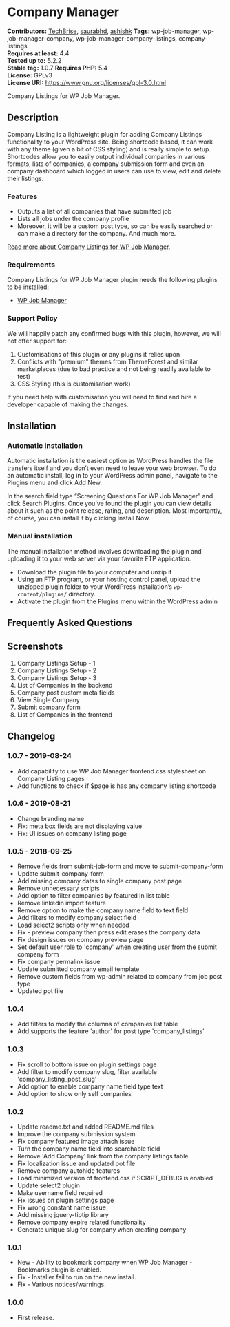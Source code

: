 # Company Manager #
**Contributors:** [TechBrise](https://techbrise.com), [saurabhd](https://profiles.wordpress.org/saurabhd), [ashishk](https://profiles.wordpress.org/ashish112/)
**Tags:** wp-job-manager, wp-job-manager-company, wp-job-manager-company-listings, company-listings  
**Requires at least:** 4.4  
**Tested up to:** 5.2.2  
**Stable tag:** 1.0.7
**Requires PHP:** 5.4  
**License:** GPLv3  
**License URI:** https://www.gnu.org/licenses/gpl-3.0.html  

Company Listings for WP Job Manager.

## Description ##

Company Listing is a lightweight plugin for adding Company Listings functionality to your WordPress site. Being shortcode based, it can work with any theme (given a bit of CSS styling) and is really simple to setup. Shortcodes allow you to easily output individual companies in various formats, lists of companies, a company submission form and even an company dashboard which logged in users can use to view, edit and delete their listings.

### Features ###

* Outputs a list of all companies that have submitted job
* Lists all jobs under the company profile
* Moreover, it will be a custom post type, so can be easily searched or can make a directory for the company. And much more.

<a href="https://store.techbrise.com/company-listings-for-wp-job-manager/" target="_blank">Read more about Company Listings for WP Job Manager</a>.

### Requirements ###

Company Listings for WP Job Manager plugin needs the following plugins to be installed:

* <a href="https://wordpress.org/plugins/wp-job-manager/" target="_blank">WP Job Manager</a>

### Support Policy ###

We will happily patch any confirmed bugs with this plugin, however, we will not offer support for:

1. Customisations of this plugin or any plugins it relies upon
2. Conflicts with "premium" themes from ThemeForest and similar marketplaces (due to bad practice and not being readily available to test)
3. CSS Styling (this is customisation work)

If you need help with customisation you will need to find and hire a developer capable of making the changes.

## Installation ##

### Automatic installation ###

Automatic installation is the easiest option as WordPress handles the file transfers itself and you don’t even need to leave your web browser. To do an automatic install, log in to your WordPress admin panel, navigate to the Plugins menu and click Add New.

In the search field type “Screening Questions For WP Job Manager” and click Search Plugins. Once you’ve found the plugin you can view details about it such as the point release, rating, and description. Most importantly, of course, you can install it by clicking Install Now.

### Manual installation ###

The manual installation method involves downloading the plugin and uploading it to your web server via your favorite FTP application.

* Download the plugin file to your computer and unzip it
* Using an FTP program, or your hosting control panel, upload the unzipped plugin folder to your WordPress installation’s <code>wp-content/plugins/</code> directory.
* Activate the plugin from the Plugins menu within the WordPress admin

## Frequently Asked Questions ##

## Screenshots ##

1. Company Listings Setup - 1
2. Company Listings Setup - 2
3. Company Listings Setup - 3
4. List of Companies in the backend
5. Company post custom meta fields
6. View Single Company
7. Submit company form
8. List of Companies in the frontend

## Changelog ##

### 1.0.7 - 2019-08-24 ###
* Add capability to use WP Job Manager frontend.css stylesheet on Company Listing pages
* Add functions to check if $page is has any company listing shortcode

### 1.0.6 - 2019-08-21 ###
* Change branding name
* Fix: meta box fields are not displaying value
* Fix: UI issues on company listing page

### 1.0.5 - 2018-09-25 ###
* Remove fields from submit-job-form and move to submit-company-form
* Update submit-company-form
* Add missing company datas to single company post page
* Remove unnecessary scripts
* Add option to filter companies by featured in list table
* Remove linkedin import feature
* Remove option to make the company name field to text field
* Add filters to modify company select field
* Load select2 scripts only when needed
* Fix - preview company then press edit erases the company data
* Fix design issues on company preview page
* Set default user role to 'company' when creating user from the submit company form
* Fix company permalink issue
* Update submitted company email template
* Remove custom fields from wp-admin related to company from job post type
* Updated pot file

### 1.0.4 ###
* Add filters to modify the columns of companies list table
* Add supports the feature 'author' for post type 'company_listings'

### 1.0.3 ###
* Fix scroll to bottom issue on plugin settings page
* Add filter to modify company slug, filter available 'company_listing_post_slug'
* Add option to enable company name field type text
* Add option to show only self companies

### 1.0.2 ###
* Update readme.txt and added README.md files
* Improve the company submission system
* Fix company featured image attach issue
* Turn the company name field into searchable field
* Remove 'Add Company' link from the company listings table
* Fix localization issue and updated pot file
* Remove company autohide features
* Load minimized version of frontend.css if SCRIPT_DEBUG is enabled
* Update select2 plugin
* Make username field required
* Fix issues on plugin settings page
* Fix wrong constant name issue
* Add missing jquery-tiptip library
* Remove company expire related functionality
* Generate unique slug for company when creating company

### 1.0.1 ###
* New - Ability to bookmark company when WP Job Manager - Bookmarks plugin is enabled.
* Fix - Installer fail to run on the new install.
* Fix - Various notices/warnings.

### 1.0.0 ###
* First release.
